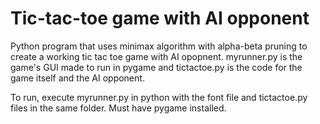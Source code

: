 # Tic-tac-toe game with AI opponent 
Python program that uses minimax algorithm with alpha-beta pruning to create a working tic tac toe game with AI opopnent. myrunner.py is the game's GUI made to run in pygame and tictactoe.py is the code for the game itself and the AI opponent. 

To run, execute myrunner.py in python with the font file and tictactoe.py files in the same folder. Must have pygame installed.
